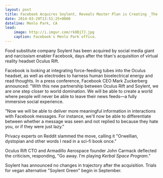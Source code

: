 ```yaml
---
layout: post
title: Facebook Acquires Soylent, Reveals Master Plan is Creating _The Matrix_
date: 2014-03-29T13:51:25+0000
dateline: Menlo Park, CA
lead:
    image: http://i.imgur.com/rk8Bj7J.jpg
    caption: Facebook's Menlo Park office.
---
```


Food substitute company Soylent has been acquired by social media giant and
narcissism enabler Facebook, days after the titan's acquisition of virtual
reality headset Oculus Rift.

Facebook is looking at integrating force-feeding tubes into the Oculus headset,
as well as electrodes to harness human bioelectrical energy and read thoughts.
In a press conference, Facebook CEO Mark Zuckerberg announced: "With this new
partnership between Oculus Rift and Soylent, we are one step closer to world
domination. We will be able to create a world where people will never be able to
leave their news feeds—a fully immersive social experience.

"Now we will be able to deliver more meaningful information in interactions with
Facebook messages. For instance, we'll now be able to differentiate between
whether a message was seen and not replied to because they hate you, or if
they were just lazy."

Privacy experts on Reddit slammed the move, calling it "Orwellian, dystopian and
other words I read in a sci-fi book once."

Oculus Rift CTO and Armadillo Aerospace founder John Carmack deflected the
criticism, responding, "Go away. I'm playing _Kerbal Space Program_."

Soylent has announced no changes in trajectory after the acquisition. Trials for
vegan alternative "Soylent Green" begin in September.
